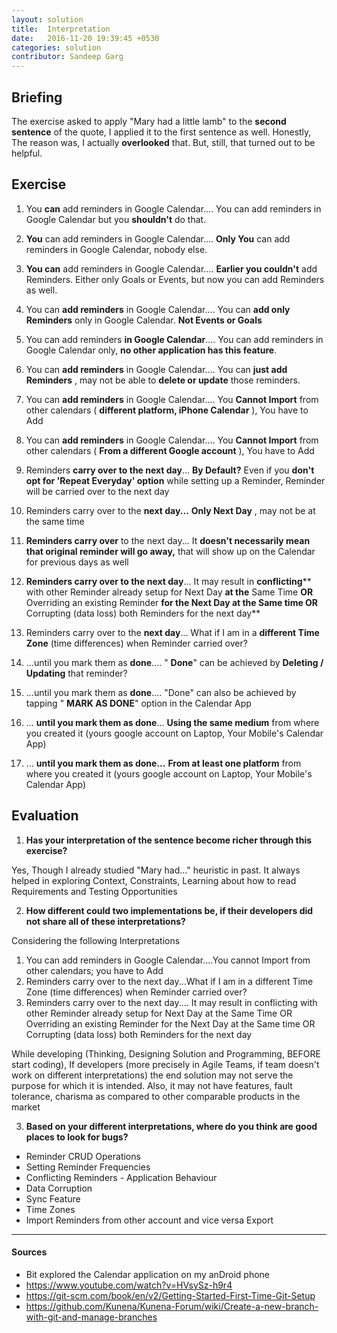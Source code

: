 ```yaml
---
layout: solution
title:  Interpretation
date:   2016-11-20 19:39:45 +0530
categories: solution
contributor: Sandeep Garg
---
```


<!-- exercise title will be added automatically when generating page -->

## Briefing

The exercise asked to apply "Mary had a little lamb" to the **second sentence** of the quote, I applied it to the first sentence as well. Honestly, The reason was, I actually **overlooked** that. But, still, that turned out to be helpful.

## Exercise

1. You **can** add reminders in Google Calendar....
You can add reminders in Google Calendar but you **shouldn't** do that.

2. **You** can add reminders in Google Calendar....
**Only You** can add reminders in Google Calendar, nobody else.

3. **You can** add reminders in Google Calendar....
**Earlier you couldn't** add Reminders. Either only Goals or Events, but now you can add Reminders as well.

4. You can **add reminders** in Google Calendar....
You can **add only Reminders** only in Google Calendar. **Not Events or Goals**

5. You can add reminders **in Google Calendar**....
You can add reminders in Google Calendar only, **no other application has this feature**.

6. You can **add reminders** in Google Calendar....
You can **just add Reminders** , may not be able to **delete or update** those reminders.

7. You can **add reminders** in Google Calendar....
You **Cannot Import** from other calendars ( **different platform, iPhone Calendar** ), You have to Add

8. You can **add reminders** in Google Calendar....
You **Cannot Import** from other calendars ( **From a different Google account** ), You have to Add

9. Reminders **carry over to the next day**...
**By Default?** Even if you **don't opt for 'Repeat Everyday' option** while setting up a Reminder, Reminder will be carried over to the next day

10. Reminders carry over to the **next day...**
**Only Next Day** , may not be at the same time

11. **Reminders carry over** to the next day...
It **doesn't necessarily mean that original reminder will go away,** that will show up on the Calendar for previous days as well

12. **Reminders carry over to the next day**...
It may result in **conflicting**** with other Reminder already setup for Next Day **at the** Same Time **OR** Overriding an existing Reminder **for the Next Day at the Same time OR** Corrupting (data loss) both Reminders for the next day**

13. Reminders carry over to the **next day**...
What if I am in a **different Time Zone** (time differences) when Reminder carried over?

14. ...until you mark them as **done**....
" **Done**" can be achieved by **Deleting / Updating** that reminder?

15. ...until you mark them as **done**....
"Done" can also be achieved by tapping " **MARK AS DONE**" option in the Calendar App

16. ... **until you mark them as done**...
**Using the same medium** from where you created it (yours google account on Laptop, Your Mobile's Calendar App)

17. ... **until you mark them as done...**
**From at least one platform** from where you created it (yours google account on Laptop, Your Mobile's Calendar App)



## Evaluation

1. **Has your interpretation of the sentence become richer through this exercise?**

Yes, Though I already studied "Mary had..." heuristic in past. It always helped in exploring Context, Constraints, Learning about how to read Requirements and Testing Opportunities

2. **How different could two implementations be, if their developers did not share all of these interpretations?**

Considering the following Interpretations

1. You can add reminders in Google Calendar....You cannot Import from other calendars; you have to Add
2. Reminders carry over to the next day...What if I am in a different Time Zone (time differences) when Reminder carried over?
3. Reminders carry over to the next day.... It may result in conflicting with other Reminder already setup for Next Day at the Same Time OR Overriding an existing Reminder for the Next Day at the Same time OR Corrupting (data loss) both Reminders for the next day

While developing (Thinking, Designing Solution and Programming, BEFORE start coding), If developers (more precisely in Agile Teams, if team doesn't work on different interpretations) the end solution may not serve the purpose for which it is intended. Also, it may not have features, fault tolerance, charisma as compared to other comparable products in the market

3. **Based on your different interpretations, where do you think are good places to look for bugs?**

- Reminder CRUD Operations
- Setting Reminder Frequencies
- Conflicting Reminders - Application Behaviour
- Data Corruption
- Sync Feature
- Time Zones
- Import Reminders from other account and vice versa Export

---

#### Sources
- Bit explored the Calendar application on my anDroid phone
- https://www.youtube.com/watch?v=HVsySz-h9r4
- https://git-scm.com/book/en/v2/Getting-Started-First-Time-Git-Setup
- https://github.com/Kunena/Kunena-Forum/wiki/Create-a-new-branch-with-git-and-manage-branches